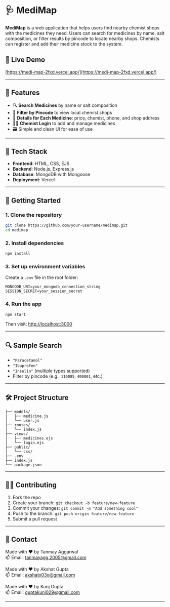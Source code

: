 # 🩺 MediMap

**MediMap** is a web application that helps users find nearby chemist shops with the medicines they need. Users can search for medicines by name, salt composition, or filter results by pincode to locate nearby shops. Chemists can register and add their medicine stock to the system.

## 🔗 Live Demo

[https://medi-map-2fxd.vercel.app/](https://medi-map-2fxd.vercel.app/)

---

## 📌 Features

- 🔍 **Search Medicines** by name or salt composition
- 📍 **Filter by Pincode** to view local chemist shops
- 🧾 **Details for Each Medicine**: price, chemist, phone, and shop address
- 🧑‍💼 **Chemist Login** to add and manage medicines
- 🗃️ Simple and clean UI for ease of use

---

## 🧠 Tech Stack

- **Frontend**: HTML, CSS, EJS
- **Backend**: Node.js, Express.js
- **Database**: MongoDB with Mongoose
- **Deployment**: Vercel

---

## 🚀 Getting Started

### 1. Clone the repository

```bash
git clone https://github.com/your-username/medimap.git
cd medimap
```

### 2. Install dependencies

```bash
npm install
```

### 3. Set up environment variables

Create a `.env` file in the root folder:

```env
MONGODB_URI=your_mongodb_connection_string
SESSION_SECRET=your_session_secret
```

### 4. Run the app

```bash
npm start
```

Then visit: [http://localhost:3000](http://localhost:3000)

---



## 🔍 Sample Search

- `"Paracetamol"`
- `"Ibuprofen"`
- `"Insulin"` (multiple types supported)
- Filter by pincode (e.g., `110085`, `400001`, etc.)

---

## 🛠️ Project Structure

```
├── models/
│   ├── medicine.js
│   └── user.js
├── routes/
│   └── index.js
├── views/
│   ├── medicines.ejs
│   └── login.ejs
├── public/
│   └── css/
├── .env
├── index.js
└── package.json
```

---

## 🙋‍♂️ Contributing

1. Fork the repo
2. Create your branch: `git checkout -b feature/new-feature`
3. Commit your changes: `git commit -m "Add something cool"`
4. Push to the branch: `git push origin feature/new-feature`
5. Submit a pull request

---

## 📧 Contact

Made with ❤️ by Tanmay Aggarwal      
📫 Email: tanmayagg.2005@gmail.com

Made with ❤️ by Akshat Gupta  
📫 Email: akshatx03x@gmail.com

Made with ❤️ by Kunj Gupta  
📫 Email: guptakunj029@gmail.com

---
